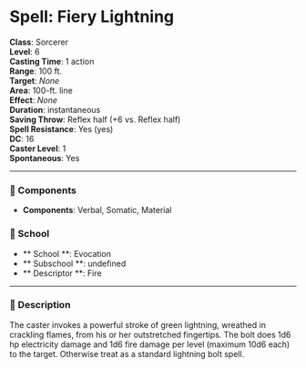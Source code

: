 
# Spell: Fiery Lightning
**Class**: Sorcerer  
**Level**: 6  
**Casting Time**: 1 action  
**Range**: 100 ft.  
**Target**: _None_  
**Area**: 100-ft. line  
**Effect**: _None_  
**Duration**: instantaneous  
**Saving Throw**: Reflex half (+6 vs. Reflex half)  
**Spell Resistance**: Yes (yes)  
**DC**: 16  
**Caster Level**: 1  
**Spontaneous**: Yes

---

### 🔮 Components
- **Components**: Verbal, Somatic, Material

### 🏫 School
- ** School **: Evocation
- ** Subschool **: undefined
- ** Descriptor **: Fire
---

### 📜 Description
The caster invokes a powerful stroke of green lightning, wreathed in crackling flames, from his or her outstretched fingertips. The bolt does 1d6 hp electricity damage and 1d6 fire damage per level (maximum 10d6 each) to the target. Otherwise treat as a standard lightning bolt spell.
